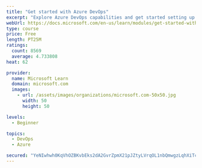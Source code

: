 ```yaml
---
title: "Get started with Azure DevOps"
excerpt: "Explore Azure DevOps capabilities and get started setting up your own organization knowing what separates elite performers from low performers."
webUrl: https://docs.microsoft.com/en-us/learn/modules/get-started-with-devops/
type: course
price: Free
length: PT25M
ratings:
  count: 8569
  average: 4.733808
heat: 62

provider:
  name: Microsoft Learn
  domain: microsoft.com
  images:
    - url: /assets/images/organizations/microsoft.com-50x50.jpg
      width: 50
      height: 50

levels:
  - Beginner

topics:
  - DevOps
  - Azure

secured: "YeNIwhwh0KqVhOZBKvbEks2dA2GvrZpmX21pJZtyLVrqOL1nbQmwgzLqhXiTcJ6+jm0qJhbNYy1MIP5TuZaK2mBB5Ppw52uDuCVBPVfmzQMsQzVxWRMnolmdk4UZ+RwSdJqwXZZqRLR4gbjJAgOT0AYobI82NBFnl5T2HfIWRD0yJTerlRAm0TQ+b9Xw/QKJXJtTSWAG3+lszt9qY2TlA5H6LZ31bAskYTr79ayThTLNidZeDbpKc1j2ZB416b2NgXIz4V9yTg+3ILWB9076XzlKveON0uVozJJyAcAI2Ew036YvMvCSuiFWQ2fDVl1dxpdffs815s2rKH8cMGrUAeqaAd9+A5bC0MbirUudydOd95CBWawOVbkuI04E0saBUsPxE4851CisAWdWvmcg+LFvaNG8lp1uYah+W8qZlYE=;bTJM+sbJhEt9Y/PkucxA4g=="
---
```


